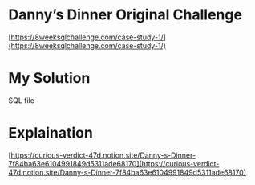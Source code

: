 # Danny’s Dinner Original Challenge

[https://8weeksqlchallenge.com/case-study-1/](https://8weeksqlchallenge.com/case-study-1/)

# My Solution

SQL file

# Explaination

[https://curious-verdict-47d.notion.site/Danny-s-Dinner-7f84ba63e6104991849d5311ade68170](https://curious-verdict-47d.notion.site/Danny-s-Dinner-7f84ba63e6104991849d5311ade68170)

